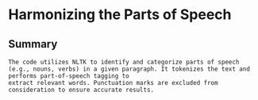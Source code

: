 #  Harmonizing the Parts of Speech 
## Summary
    The code utilizes NLTK to identify and categorize parts of speech (e.g., nouns, verbs) in a given paragraph. It tokenizes the text and performs part-of-speech tagging to 
    extract relevant words. Punctuation marks are excluded from consideration to ensure accurate results.
